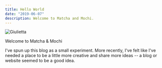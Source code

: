 ```yaml
---
title: Hello World
date: "2019-06-07"
description: Welcome to Matcha and Mochi.
---
```


![Giulietta](./giulietta.jpeg)

Welcome to Matcha & Mochi

I've spun up this blog as a small experiment. More recently, I've felt like I've needed a place to be a little more creative and share more ideas -- a blog or website seemed to be a good idea.
